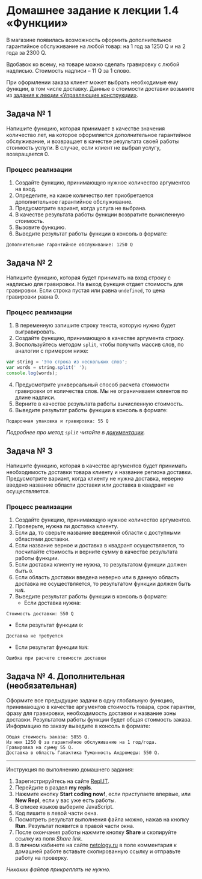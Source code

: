 # Домашнее задание к лекции 1.4 «Функции»

В магазине появилась возможность оформить дополнительное гарантийное обслуживание на любой товар: на 1 год за 1250 Q и на 2 года за 2300 Q.

Вдобавок ко всему, на товаре можно сделать гравировку с любой надписью. Стоимость надписи – 11 Q за 1 слово.

При оформлении заказа клиент может выбрать необходимые ему функции, в том числе доставку. Данные о стоимости доставки возьмите из [задания к лекции «Управляющие конструкции»](1.2-control-structires/).

## Задача № 1

Напишите функцию, которая принимает в качестве значения количество лет, на которое оформляется дополнительное гарантийное обслуживание, и возвращает в качестве результата своей работы стоимость услуги. В случае, если клиент не выбрал услугу, возвращается 0.

### Процесс реализации
1. Создайте функцию, принимающую нужное количество аргументов на вход.
2. Определите, на какое количество лет приобретается дополнительное гарантийное обслуживание.
3. Предусмотрите вариант, когда услуга не выбрана.
4. В качестве результата работы функции возвратите вычисленную стоимость.
5. Вызовите функцию.
6. Выведите результат работы функции в консоль в формате:
```
Дополнительное гарантийное обслуживание: 1250 Q
```

## Задача № 2
Напишите функцию, которая будет принимать на вход строку с надписью для гравировки. На выход функция отдает стоимость для гравировки. Если строка пустая или равна `undefined`, то цена гравировки равна 0.

### Процесс реализации
1. В переменную запишите строку текста, которую нужно будет выгравировать.
2. Создайте функцию, принимающую в качестве аргумента строку.
3. Воспользуйтесь методом `split`, чтобы получить массив слов, по аналогии с примером ниже:

```javascript
var string = 'Это строка из нескольких слов';
var words = string.split(' ');
console.log(words);
```

4. Предусмотрите универсальный способ расчета стоимости гравировки от количества слов. Мы не ограничиваем клиентов по длине надписи.
5. Верните в качестве результата работы вычисленную стоимость.
6. Выведите результат работы функции в консоль в формате:

```
Подарочная упаковка и гравировка: 55 Q
```

*Подробнее про метод `split` читайте в [документации](https://developer.mozilla.org/en-US/docs/Web/JavaScript/Reference/Global_Objects/String/split).*

## Задача № 3
Напишите функцию, которая в качестве аргументов будет принимать необходимость доставки товара клиенту и название региона доставки. Предусмотрите вариант, когда клиенту не нужна доставка, неверно введено название области доставки или доставка в квадрант не осуществляется.

### Процесс реализации
1. Создайте функцию, принимающую нужное количество аргументов.
2. Проверьте, нужна ли доставка клиенту.
3. Если да, то сверьте название введенной области с доступными областями доставки.
4. Если название верное и доставка в квадрант осуществляется, то посчитайте стоимость и верните сумму в качестве результата работы функции.
5. Если доставка клиенту не нужна, то результатом функции должен быть `0`.
6. Если область доставки введена неверно или в данную область доставка не осуществляется, то результатом функции должен быть `NaN`.
7. Выведите результат работы функции в консоль в формате:
   * Если доставка нужна:
```    
Стоимость доставки: 550 Q
```
   * Если результат функции `0`:
```
Доставка не требуется
```
   * Если результат функции `NaN`:
```
Ошибка при расчете стоимости доставки
```

## Задача № 4. Дополнительная (необязательная)
Оформите все предыдущие задачи в одну глобальную функцию, принимающую в качестве аргументов стоимость товара, срок гарантии, фразу для гравировки, необходимость доставки и название зоны доставки. Результатом работы функции будет общая стоимость заказа. Информацию по заказу выведите в консоль в формате:
```   
Общая стоимость заказа: 5855 Q.
Из них 1250 Q за гарантийное обслуживание на 1 год/года.
Гравировка на сумму 55 Q.
Доставка в область Галактика Туманность Андромеды: 550 Q.
```

---
Инструкция по выполнению домашнего задания:

1. Зарегистрируйтесь на сайте [Repl.IT](https://repl.it/).
2. Перейдите в раздел **my repls**.
3. Нажмите кнопку **Start coding now!**, если приступаете впервые, или **New Repl**, если у вас уже есть работы.
4. В списке языков выберите JavaScript.
5. Код пишите в левой части окна.
6. Посмотреть результат выполнения файла можно, нажав на кнопку **Run**. Результат появится в правой части окна.
7. После окончания работы нажмите кнопку **Share** и скопируйте ссылку из поля *Share link*.
8. В личном кабинете на сайте [netology.ru](http://netology.ru/) в поле комментария к домашней работе вставьте скопированную ссылку и отправьте работу на проверку.

*Никаких файлов прикреплять не нужно.*
